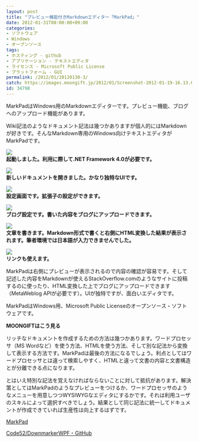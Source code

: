 ```yaml
---
layout: post
title: "プレビュー機能付きMarkdownエディター「MarkPad」"
date: 2012-01-31T00:00:00+09:00
categories:
- ソフトウェア
- Windows
- オープンソース
tags: 
- ホスティング - github
- アプリケーション - テキストエディタ
- ライセンス - Microsoft Public License
- プラットフォーム - GUI
permalink: /2012/01/20120130-3/
catch: https://images.moongift.jp/2012/01/Screenshot-2012-01-19-16.13.012_thumb.png
id: 34798
---
```

MarkPadはWindows用のMarkdownエディターです。プレビュー機能、ブログへのアップロード機能があります。

  

Wiki記法のようなドキュメント記法は幾つかありますが個人的にはMarkdownが好きです。そんなMarkdown専用のWindows向けテキストエディタがMarkPadです。

  

[![](https://images.moongift.jp/2012/01/Screenshot-2012-01-19-16.11.292_thumb.png)](https://images.moongift.jp/2012/01/5c3c661606590a820bd0188af63da46d.png)  
**起動しました。利用に際して.NET Framework 4.0が必要です。**

  

[![](https://images.moongift.jp/2012/01/Screenshot-2012-01-19-16.11.542_thumb.png)](https://images.moongift.jp/2012/01/04ba78ba147ef549e6827d3106a98898.png)  
**新しいドキュメントを開きました。かなり独特なUIです。**

  

[![](https://images.moongift.jp/2012/01/Screenshot-2012-01-19-16.12.452_thumb.png)](https://images.moongift.jp/2012/01/d6b16fd88f059879ce5b4fb18dfadaf8.png)  
**設定画面です。拡張子の設定ができます。**

  

[![](https://images.moongift.jp/2012/01/Screenshot-2012-01-19-16.13.012_thumb.png)](https://images.moongift.jp/2012/01/1a08d2c0246e136f15e3e05e96f90b6b.png)  
**ブログ設定です。書いた内容をブログにアップロードできます。**

  

[![](https://images.moongift.jp/2012/01/Screenshot-2012-01-19-16.14.032_thumb.png)](https://images.moongift.jp/2012/01/fe3cddd637182df047be1fd0f4c849a5.png)  
**文章を書きます。Markdown形式で書くと右側にHTML変換した結果が表示されます。筆者環境では日本語が入力できませんでした。**

  

[![](https://images.moongift.jp/2012/01/Screenshot-2012-01-19-16.14.482_thumb.png)](https://images.moongift.jp/2012/01/986cf67ffe0a51324978c59b06064bc2.png)  
**リンクも使えます。**

  

MarkPadは右側にプレビューが表示されるので内容の確認が容易です。そして記述した内容をMarkdownが使えるStackOverflow.comのようなサイトに投稿するのに使ったり、HTML変換した上でブログにアップロードできます（MetaWeblog APIが必要です）。UIが独特ですが、面白いエディタです。

  
<!--more-->  

MarkPadはWindows用、Microsoft Public Licenseのオープンソース・ソフトウェアです。

  
  
  

**MOONGIFTはこう見る**

  

リッチなドキュメントを作成するための方法は幾つかあります。ワードプロセッサ（MS Wordなど）を使う方法、HTMLを使う方法、そして別な記法から変換して表示する方法です。MarkPadは最後の方法になるでしょう。利点としてはワードプロセッサとは違って検索しやすく、HTMLと違って文書の内容と文書構造とが分離できる点になります。

  

とはいえ特別な記法を覚えなければならないことに対して抵抗があります。解決策としてはMarkPadのようなプレビューをつけるか、ワードプロセッサのようなメニューを用意しつつWYSIWYGなエディタにするかです。それは利用ユーザのスキルによって選択すべきでしょう。結果として同じ記法に統一してドキュメントが作成できていれば生産性は向上するはずです。

  

[MarkPad](http://code52.org/DownmarkerWPF/)

  

[Code52/DownmarkerWPF - GitHub](https://github.com/Code52/DownmarkerWPF)

